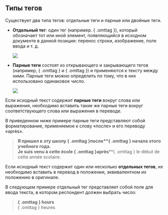 ## Типы тегов

Существует два типа тегов: отдельные теги и парные или двойные теги.

- **Отдельный тег**: один тег (например. **<x1/>**{ .omttag }), который обозначает тот или иной элемент, появляющийся в исходном документе в данной позиции: перенос строки, изображение, поле ввода и т. д.

   ![](../_img/omt-tags-types-standalone-02.png)

- **Парные теги** состоят из открывающего и закрывающего тегов (например, **<g2>**{ .omttag } и **</g2>**{ .omttag }) и применяются к тексту между ними. Парные теги можно определить по тому, что в них использовано одинаковое число.

   ![](../_img/omt-tags-types-paired.png)

   <!-- ![](../_img/10_types_of_tags.jpg) -->
   <!-- ![](../_img/omt-tags-types-labels.png) -->
   <!-- @todo: png, use example of same text in source and corresponding translation with tags aruond the same -->

Если исходный текст содержит **парные теги** вокруг слова или выражения, необходимо вставить такие же парные теги вокруг соответствующего слова или выражения в переводе.

В приведенном ниже примере парные теги представляют собой форматирование, применяемое к слову «после» и его переводу «après».

> <b>Я пришел в эту школу **<g1>**{ .omttag }после**</g1>**{ .omttag } начала этого учебного года.</b><br/>
> Je suis venu à cette école **<g1>**{ .omttag }après**</g1>**{ .omttag } le début de cette année scolaire.

Если исходный текст содержит один или несколько **отдельных тегов**, их необходимо вставить в перевод в положении, эквивалентном их положению в оригинале.

<!--
>> Write your answer in numerals in the box.<br/>
> Écrivez votre réponse en chiffres dans la boîte.
-->

В следующем примере отдельный тег представляет собой поле для ввода текста, в котором респондент должен выбрать число:

> <b>**<x1/>**{ .omttag } hours</b><br/>
> **<x1/>**{ .omttag } heures
